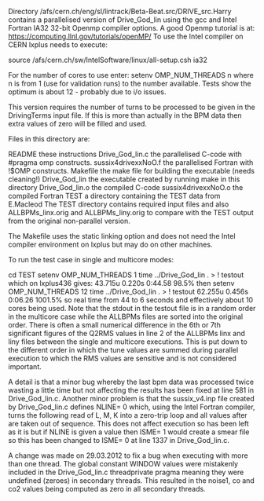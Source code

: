 Directory /afs/cern.ch/eng/sl/lintrack/Beta-Beat.src/DRIVE_src.Harry
contains a parallelised version of Drive_God_lin using the gcc and
Intel Fortran IA32 32-bit Openmp compiler options. 
A good Openmp tutorial is at: https://computing.llnl.gov/tutorials/openMP/
To use the Intel compiler on CERN lxplus needs to execute:

source /afs/cern.ch/sw/IntelSoftware/linux/all-setup.csh ia32

For the number of cores to use enter: setenv OMP_NUM_THREADS n
where n is from 1 (use for validation runs) to the number available.
Tests show the optimum is about 12 - probably due to i/o issues.

This version requires the number of turns to be processed to be given in
the DrivingTerms input file. If this is more than actually in the BPM
data then extra values of zero will be filled and used.

Files in this directory are:

README                   these instructions
Drive_God_lin.c          the parallelised C-code with #pragma omp constructs.
sussix4drivexxNoO.f      the parallelised Fortran with !$OMP constructs.
Makefile                 the make file for building the executable (needs cleaning!)
Drive_God_lin            the executable created by running make in this directory
Drive_God_lin.o          the compiled C-code
sussix4drivexxNoO.o      the compiled Fortran
TEST                     a directory containing the TEST data from E.Macleod
The TEST directory contains required input files and also
ALLBPMs_linx.orig and ALLBPMs_liny.orig
to compare with the TEST output from the original non-parallel version.

The Makefile uses the static linking option and does not need the Intel compiler
environment on lxplus but may do on other machines.

To run the test case in single and multicore modes:

cd TEST
setenv OMP_NUM_THREADS 1
time ../Drive_God_lin . > ! testout
which on lxplus436 gives:
43.715u 0.220s 0:44.58 98.5%
then
setenv OMP_NUM_THREADS 12
time ../Drive_God_lin . > ! testout
62.255u 0.456s 0:06.26 1001.5%
so real time from 44 to 6 seconds and effectively about 10 cores being used.
Note that the stdout in the testout file is in a random order in the multicore
case while the ALLBPMs files are sorted into the original order. There is often
a small numerical difference in the 6th or 7th significant figures of the Q2RMS
values in line 2 of the ALLBPMs linx and liny files between the single and 
multicore executions. This is put down to the different order in which the
tune values are summed during parallel execution to which the RMS values are
sensitive and is not considered important.

A detail is that a minor bug whereby the last bpm data was processed twice
wasting a little time but not affecting the results has been fixed at line
581 in Drive_God_lin.c. Another minor problem is that the sussix_v4.inp
file created by Drive_God_lin.c defines NLINE= 0 which, using the Intel
Fortran compiler, turns the following read of L, M, K into a zero-trip
loop and all values after are taken out of sequence. This does not affect
execution so has been left as it is but if NLINE is given a value then
ISME= 1 would create a smear file so this has been changed to ISME= 0 at
line 1337 in Drive_God_lin.c.

A change was made on 29.03.2012 to fix a bug when executing with more than one
thread. The global constant WINDOW values were mistakenly included in the
Drive_God_lin.c threadprivate pragma meaning they were undefined (zeroes) in
secondary threads. This resulted in the noise1, co and co2 values being computed
as zero in all secondary threads.
